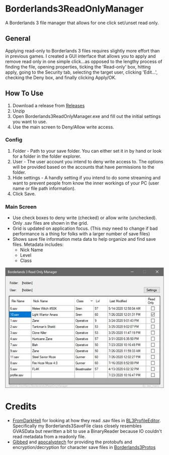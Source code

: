 # Borderlands3ReadOnlyManager
A Borderlands 3 file manager that allows for one click set/unset read only.

## General
Applying read-only to Borderlands 3 files requires slightly more effort than in previous games. I created a GUI interface that allows you to apply and remove read only in one simple click...as opposed to the lengthy process of finding the file, opening properties, ticking the 'Read-only' box, hitting apply, going to the Security tab, selecting the target user, clicking 'Edit...', checking the Deny box, and finally clicking Apply/OK.

## How To Use
1) Download a release from [Releases](https://github.com/DexManly/Borderlands3ReadOnlyManager/tree/master/Releases)
2) Unzip
3) Open Borderlands3ReadOnlyManager.exe and fill out the initial settings you want to use. 
4) Use the main screen to Deny/Allow write access.

### Config
1) Folder - Path to your save folder. You can either set it in by hand or look for a folder in the folder explorer.
2) User - The user account you intend to deny write access to. The options will be provided based on the accounts that have permissions to the folder.
3) Hide settings - A handly setting if you intend to do some streaming and want to prevent people from know the inner workings of your PC (user name or file path information).
4) Click Save.

### Main Screen
- Use check boxes to deny write (checked) or allow write (unchecked). Only .sav files are shown in the grid. 
- Grid is updated on application focus. (This *may* need to change if bad performance is a thing for folks with a larger number of save files)
- Shows save file information meta data to help organize and find save files. Metadata includes:
    - Nick Name
    - Level
    - Class

![Main Screen Example](Images/bl3ReadOnlyManager_MainForm.jpg)

# Credits
* [FromDarkHell](https://github.com/FromDarkHell) for looking at how they read .sav files in [BL3ProfileEditor](https://github.com/FromDarkHell/BL3ProfileEditor). Specifically my Borderlands3SaveFile class closely resembles GVASData but rewritten a bit to use a BinaryReader because IO couldn't read metadata from a readonly file.
* [Gibbed](https://github.com/Gibbed) and [apocalyptech](https://github.com/apocalyptech) for providing the protobufs and encryption/decryption for character save files in [Borderlands3Protos](https://github.com/gibbed/Borderlands3Protos)